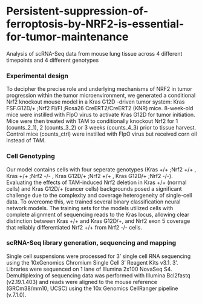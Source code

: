 # Persistent-suppression-of-ferroptosis-by-NRF2-is-essential-for-tumor-maintenance
Analysis of scRNA-Seq data from mouse lung tissue across 4 different timepoints and 4 different genotypes

### Experimental design
To decipher the precise role and underlying mechanisms of NRF2 in tumor progression within the tumor microenvironment, we generated a conditional Nrf2 knockout mouse model in a Kras G12D -driven tumor system: Kras FSF.G12D/+ ;Nrf2 Fl/Fl ;Rosa26 CreERT2/CreERT2 (KNR) mice. 8-week-old mice were instilled with FlpO virus to activate Kras G12D for tumor initiation. Mice were then treated with TAM to conditionally knockout Nrf2 for 1 (counts_2_1), 2 (counts_3_2) or 3 weeks (counts_4_3) prior to tissue harvest. Control mice (counts_ctrl) were instilled with FlpO virus but received corn oil instead of TAM. 

### Cell Genotyping
Our model contains cells with four seperate genotypes (Kras +/+ ;Nrf2 +/+ , Kras +/+ ;Nrf2 -/- , Kras G12D/+ ;Nrf2 +/+ , Kras G12D/+ ;Nrf2 -/-). Evaluating the effects of TAM-induced Nrf2 deletion in Kras +/+ (normal cells) and Kras G12D/+ (cancer cells) backgrounds posed a significant challenge due to the complexity and coverage heterogeneity of single-cell data. To overcome this, we trained several binary classification neural network models. The training sets for the models utilized cells with complete alignment of sequencing reads to the Kras locus, allowing clear distinction between Kras +/+ and Kras G12D/+, and Nrf2 exon 5 coverage that reliably differentiated Nrf2 +/+ from Nrf2 -/- cells.

### scRNA-Seq library generation, sequencing and mapping 
Single cell suspensions were processed for 3’ single cell RNA sequencing using the 10xGenomics Chromium Single Cell 3’ Reagent Kits v3.1. 3’. Libraries were sequenced on 1 lane of Illumina 2x100 NovaSeq S4. Demultiplexing of sequencing data was performed with Illumina Bcl2fastq (v2.19.1.403) and reads were aligned to the mouse reference (GRCm38/mm10; UCSC) using the 10x Genomics CellRanger pipeline (v.7.1.0).
